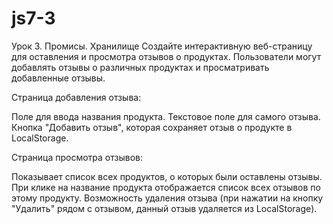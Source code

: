 # js7-3

Урок 3. Промисы. Хранилище
Создайте интерактивную веб-страницу для оставления и просмотра отзывов о продуктах. Пользователи могут добавлять отзывы о различных продуктах и просматривать добавленные отзывы.

Страница добавления отзыва:

Поле для ввода названия продукта.
Текстовое поле для самого отзыва.
Кнопка "Добавить отзыв", которая сохраняет отзыв о продукте в LocalStorage.

Страница просмотра отзывов:

Показывает список всех продуктов, о которых были оставлены отзывы.
При клике на название продукта отображается список всех отзывов по этому продукту.
Возможность удаления отзыва (при нажатии на кнопку "Удалить" рядом с отзывом, данный отзыв удаляется из LocalStorage).
